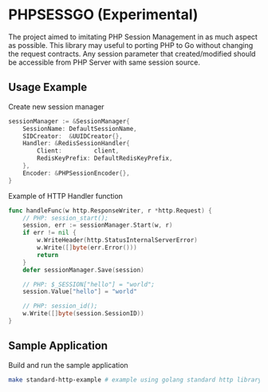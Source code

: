 # PHPSESSGO (Experimental)

The project aimed to imitating PHP Session Management in as much aspect as possible. This library may useful to porting PHP to Go without changing the request contracts. Any session parameter that created/modified should be accessible from PHP Server with same session source.

## Usage Example

Create new session manager
```go
sessionManager := &SessionManager{
	SessionName: DefaultSessionName,
	SIDCreator:  &UUIDCreator{},
	Handler: &RedisSessionHandler{
		Client:         client,
		RedisKeyPrefix: DefaultRedisKeyPrefix,
	},
	Encoder: &PHPSessionEncoder{},
}
```

Example of HTTP Handler function
```go
func handleFunc(w http.ResponseWriter, r *http.Request) {
	// PHP: session_start();
	session, err := sessionManager.Start(w, r)
	if err != nil {
		w.WriteHeader(http.StatusInternalServerError)
		w.Write([]byte(err.Error()))
		return
	}
	defer sessionManager.Save(session)

	// PHP: $_SESSION["hello"] = "world";
	session.Value["hello"] = "world"

	// PHP: session_id();
	w.Write([]byte(session.SessionID))
}
```

## Sample Application

Build and run the sample application
```bash
make standard-http-example # example using golang standard http library
```
